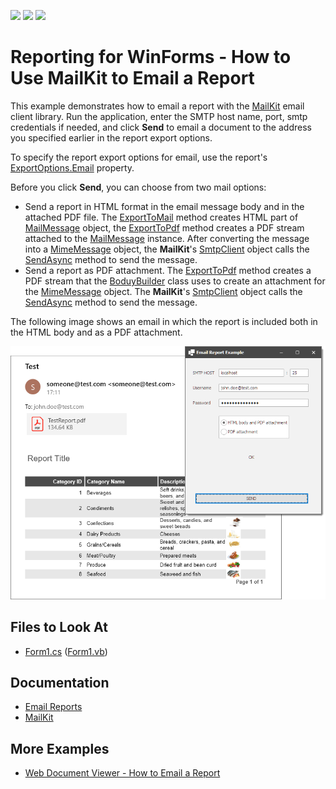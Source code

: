 <!-- default badges list -->
![](https://img.shields.io/endpoint?url=https://codecentral.devexpress.com/api/v1/VersionRange/441553347/22.2.3%2B)
[![](https://img.shields.io/badge/Open_in_DevExpress_Support_Center-FF7200?style=flat-square&logo=DevExpress&logoColor=white)](https://supportcenter.devexpress.com/ticket/details/T1055592)
[![](https://img.shields.io/badge/📖_How_to_use_DevExpress_Examples-e9f6fc?style=flat-square)](https://docs.devexpress.com/GeneralInformation/403183)
<!-- default badges end -->
# Reporting for WinForms - How to Use MailKit to Email a Report

This example demonstrates how to email a report with the [MailKit](http://www.mimekit.net/docs/html/Introduction.htm) email client library. Run the application, enter the SMTP host name, port, smtp credentials if needed, and click **Send** to email a document to the address you specified earlier in the report export options.

To specify the report export options for email, use the report's [ExportOptions.Email](https://docs.devexpress.com/CoreLibraries/DevExpress.XtraPrinting.ExportOptions.Email) property.

Before you click **Send**, you can choose from two mail options:

- Send a report in HTML format in the email message body and in the attached PDF file. The [ExportToMail](https://docs.devexpress.com/XtraReports/DevExpress.XtraReports.UI.XtraReport.ExportToMail(System.String-System.String-System.String)) method creates HTML part of [MailMessage](https://learn.microsoft.com/en-us/dotnet/api/system.net.mail.mailmessage) object, the [ExportToPdf](https://docs.devexpress.com/XtraReports/DevExpress.XtraReports.UI.XtraReport.ExportToPdf(System.IO.Stream-DevExpress.XtraPrinting.PdfExportOptions)) method creates a PDF stream attached to the [MailMessage](https://learn.microsoft.com/en-us/dotnet/api/system.net.mail.mailmessage) instance. After converting the message into a [MimeMessage](http://www.mimekit.net/docs/html/T_MimeKit_MimeMessage.htm) object, the **MailKit**'s [SmtpClient](http://www.mimekit.net/docs/html/T_MailKit_Net_Smtp_SmtpClient.htm) object calls the [SendAsync](http://www.mimekit.net/docs/html/M_MailKit_MailTransport_SendAsync_3.htm) method to send the message.
- Send a report as PDF attachment. The [ExportToPdf](https://docs.devexpress.com/XtraReports/DevExpress.XtraReports.UI.XtraReport.ExportToPdf(System.IO.Stream-DevExpress.XtraPrinting.PdfExportOptions)) method creates a PDF stream that the [BoduyBuilder](http://www.mimekit.net/docs/html/T_MimeKit_BodyBuilder.htm) class uses to create an attachment for the [MimeMessage](http://www.mimekit.net/docs/html/T_MimeKit_MimeMessage.htm) object. The **MailKit**'s [SmtpClient](http://www.mimekit.net/docs/html/T_MailKit_Net_Smtp_SmtpClient.htm) object calls the [SendAsync](http://www.mimekit.net/docs/html/M_MailKit_MailTransport_SendAsync_3.htm) method to send the message.

The following image shows an email in which the report is included both in the HTML body and as a PDF attachment.

![App Screenshot](Images/screenshot.png)


## Files to Look At

- [Form1.cs](CS/Form1.cs) ([Form1.vb](VB/Form1.vb))

## Documentation

- [Email Reports](https://docs.devexpress.com/XtraReports/17634/detailed-guide-to-devexpress-reporting/store-and-distribute-reports/export-reports/email-reports)
- [MailKit](http://www.mimekit.net/docs/html/Introduction.htm)

## More Examples

- [Web Document Viewer - How to Email a Report](https://github.com/DevExpress-Examples/Reporting_web-document-viewer-how-to-send-a-report-via-email-from-the-client-side-t566760)
